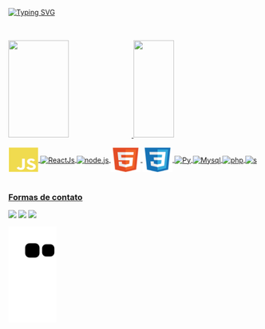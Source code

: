 [![Typing SVG](https://readme-typing-svg.herokuapp.com/?color=696969&size=35&center=true&vCenter=true&width=1000&lines=Olá,+meu+nome+é+Paulo+Ricardo;Tenho+18+anos;Sou+Brasileiro;E+estudo+Desenvolvimento+de+Sistemas;Na+ETE+Ministro+Fernando+Lyra;+Seja+Bem+Vindo!+:%29)](https://git.io/typing-svg)

<br>
<br>

 <div aling="center">
   <a href="https://github.com/OMestreO">
   <img width="49%" height="195px" src="https://github-readme-stats-sigma-five.vercel.app/api?username=OMestreO&show_icons=true&theme=onedark&include_all_commits=true&count_private=true"/>
   <img width="40%" height="195px" src="https://github-readme-stats-sigma-five.vercel.app/api/top-langs/?username=OMestreO&layout=compact&langs_count=6&theme=onedark"/>

</div>
<div style="display: inline_block"><br>
  <img align="center" alt="Js" height="50" width="60" src="https://raw.githubusercontent.com/devicons/devicon/master/icons/javascript/javascript-plain.svg">
  <img align="center" alt="ReactJs" height="50" width="60" src="https://cdn.jsdelivr.net/gh/devicons/devicon/icons/react/react-original.svg"/>
  <img align="center" alt="node.js" height="50" width="60" src="https://cdn.jsdelivr.net/gh/devicons/devicon/icons/nodejs/nodejs-original.svg" />
  <img align="center" alt="HTML" height="50" width="60" src="https://raw.githubusercontent.com/devicons/devicon/master/icons/html5/html5-original.svg">
  <img align="center" alt="CSS" height="50" width="60" src="https://raw.githubusercontent.com/devicons/devicon/master/icons/css3/css3-original.svg">
  <img align="center" alt="Py" height="50" width="60" src="https://cdn.jsdelivr.net/gh/devicons/devicon/icons/python/python-original.svg"/>
  <img align="center" alt="Mysql" height="50" width="60" src="https://cdn.jsdelivr.net/gh/devicons/devicon/icons/mysql/mysql-original.svg"/>
  <img align="center" alt="php" height="50" width="60" src="https://cdn.jsdelivr.net/gh/devicons/devicon/icons/php/php-original.svg" />
  <img align="center" alt="s"height="50" width="60" src="https://cdn.jsdelivr.net/gh/devicons/devicon/icons/godot/godot-original.svg" />

</div>
 
 <br>
 
  ### Formas de contato
 
<div> 
  <a href="https://instagram.com/paulo.r.damacena" target="_blank"><img src="https://img.shields.io/badge/-Instagram-%23E4405F?style=for-the-badge&logo=instagram&logoColor=white" target="_blank"></a>
  <a href = "mailto:paulorjob7@gmail.com"><img src="https://img.shields.io/badge/-Gmail-%23333?style=for-the-badge&logo=gmail&logoColor=white" target="_blank"></a>
  <a href="https://www.linkedin.com/in/paulo-r-damacena-5b7b5b244" target="_blank"><img src="https://img.shields.io/badge/-LinkedIn-%230077B5?style=for-the-badge&logo=linkedin&logoColor=white" target="_blank"></a> 
 
  ![Snake animation](https://github.com/OMestreO/OMestreO/blob/output/github-contribution-grid-snake.svg)

</div>
